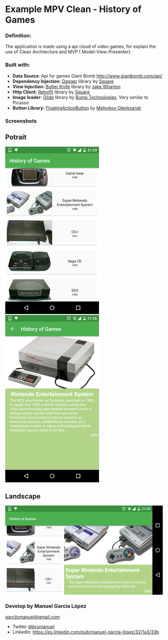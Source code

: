 # Example MPV Clean - History of Games
### Definition:
The application is made using a api cloud of video games, for explain the use of Clean Architecture and MVP ( Model-View-Presenter).

### Built with:
- **Data Source**: Api for games Giant Bomb  http://www.giantbomb.com/api/
- **Dependency Injection:** [Dagger](https://github.com/square/dagger) library by [Square](https://github.com/square)
- **View Injection:** [Butter Knife](https://github.com/JakeWharton/butterknife) library by [Jake Wharton](https://github.com/JakeWharton)
- **Http Client:** [Retrofit](https://github.com/square/retrofit) library by [Square](https://github.com/square)
- **Image loader:** [Glide](https://github.com/bumptech/glide) library by [Bump Technologies](https://github.com/bumptech). Very similar to Picasso
- **Button Library:** [FloatingActionButton](https://github.com/makovkastar/FloatingActionButton) by [Melnykov Olenksandr](https://github.com/makovkastar)

### Screenshots
## Potrait
![alt text](https://raw.githubusercontent.com/Brumanuel/MVP-Clean-VideoGames/master/art/screenshot1.png "")
![alt text](https://raw.githubusercontent.com/Brumanuel/MVP-Clean-VideoGames/master/art/screenshot3.png "")
## Landscape
![alt text](https://raw.githubusercontent.com/Brumanuel/MVP-Clean-VideoGames/master/art/screenshot2.png "")
### Develop by Manuel García López
[garcilomanuel@gmail.com](mailto:garcilomanuel@gmail.com)
- Twitter [@brumanuel](https://twitter.com/Brumanuel)
- LinkedIn: https://es.linkedin.com/pub/manuel-garcía-lópez/32/1a3/33b